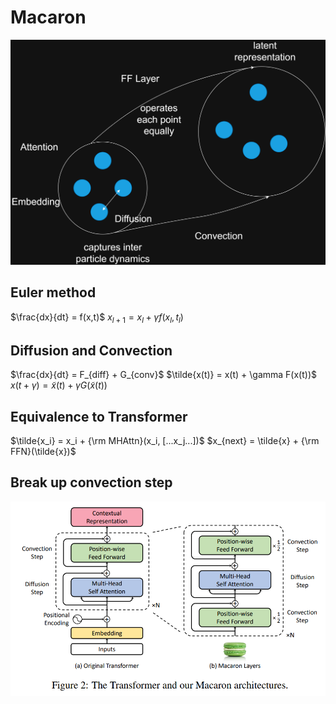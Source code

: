 # Macaron
![macaron](./macaron.png)

## Euler method
$\frac{dx}{dt} = f(x,t)$
$x_{l+1} = x_{l} + \gamma f(x_l, t_l)$

## Diffusion and Convection

$\frac{dx}{dt} = F_{diff} + G_{conv}$
$\tilde{x(t)} = x(t) + \gamma F(x(t))$
$x(t+\gamma) = \tilde{x}(t) + \gamma G(\tilde{x}(t))$

## Equivalence to Transformer
$\tilde{x_i} = x_i + {\rm MHAttn}(x_i, [...x_j...])$
$x_{next} = \tilde{x} + {\rm FFN}(\tilde{x})$

## Break up convection step
![alt text](image-4.png)